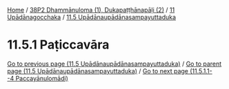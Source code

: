 
[Home](/) / [38P2 Dhammānuloma (1), Dukapaṭṭhānapāḷi (2)](../../../38P2.md) / [11 Upādānagocchaka](../../11.md) / [11.5 Upādānaupādānasampayuttaduka](../11.5.md)

# 11.5.1 Paṭiccavāra


[Go to previous page (11.5 Upādānaupādānasampayuttaduka)](../11.5.md) / [Go to parent page (11.5 Upādānaupādānasampayuttaduka)](../11.5.md) / [Go to next page (11.5.1.1--4 Paccayānulomādi)](11.5.1/11.5.1.1--4.md)


